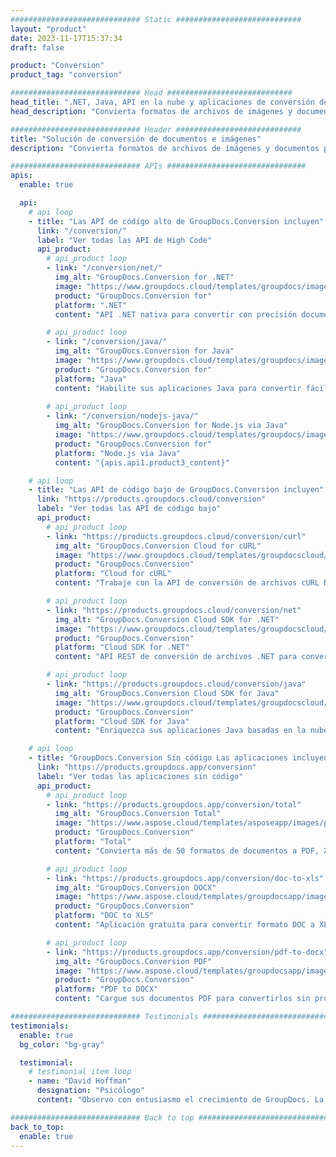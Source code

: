 ```yaml
---
############################# Static ############################
layout: "product"
date: 2023-11-17T15:37:34
draft: false

product: "Conversion"
product_tag: "conversion"

############################# Head ############################
head_title: ".NET, Java, API en la nube y aplicaciones de conversión de documentos de GroupDocs"
head_description: "Convierta formatos de archivos de imágenes y documentos populares en cualquier plataforma con aplicaciones y soluciones basadas en API."

############################# Header ############################
title: "Solución de conversión de documentos e imágenes"
description: "Convierta formatos de archivos de imágenes y documentos populares en cualquier plataforma con aplicaciones y soluciones basadas en API."

############################# APIs ###############################
apis:
  enable: true

  api:
    # api loop
    - title: "Las API de código alto de GroupDocs.Conversion incluyen"
      link: "/conversion/"
      label: "Ver todas las API de High Code"
      api_product:
        # api_product loop
        - link: "/conversion/net/"
          img_alt: "GroupDocs.Conversion for .NET"
          image: "https://www.groupdocs.cloud/templates/groupdocs/images/product-logos/groupdocs-conversion-net.png"
          product: "GroupDocs.Conversion for"
          platform: ".NET"
          content: "API .NET nativa para convertir con precisión documentos y formatos de archivo de imagen en cualquier tipo de aplicación .NET. Admite agregar marcas de agua de imagen durante la conversión."

        # api_product loop
        - link: "/conversion/java/"
          img_alt: "GroupDocs.Conversion for Java"
          image: "https://www.groupdocs.cloud/templates/groupdocs/images/product-logos/groupdocs-conversion-java.png"
          product: "GroupDocs.Conversion for"
          platform: "Java"
          content: "Habilite sus aplicaciones Java para convertir fácilmente entre todos los formatos de documentos estándar de la industria, incluidos Microsoft Office, PDF, HTML, imágenes y muchos otros."
          
        # api_product loop
        - link: "/conversion/nodejs-java/"
          img_alt: "GroupDocs.Conversion for Node.js via Java"
          image: "https://www.groupdocs.cloud/templates/groupdocs/images/product-logos/groupdocs-conversion-nodejs-java.png"
          product: "GroupDocs.Conversion for"
          platform: "Node.js via Java"
          content: "{apis.api1.product3_content}"

    # api loop
    - title: "Las API de código bajo de GroupDocs.Conversion incluyen"
      link: "https://products.groupdocs.cloud/conversion"
      label: "Ver todas las API de código bajo"
      api_product:
        # api_product loop
        - link: "https://products.groupdocs.cloud/conversion/curl"
          img_alt: "GroupDocs.Conversion Cloud for cURL"
          image: "https://www.groupdocs.cloud/templates/groupdocscloud/images/sdk/272x272/groupdocs_conversion-for-curl.png"
          product: "GroupDocs.Conversion"
          platform: "Cloud for cURL"
          content: "Trabaje con la API de conversión de archivos cURL RESTful para convertir fácilmente Microsoft Office, PDF, correo electrónico, proyecto, HTML y otros formatos de archivo comunes en sus aplicaciones."

        # api_product loop
        - link: "https://products.groupdocs.cloud/conversion/net"
          img_alt: "GroupDocs.Conversion Cloud SDK for .NET"
          image: "https://www.groupdocs.cloud/templates/groupdocscloud/images/sdk/272x272/groupdocs_conversion-for-net.png"
          product: "GroupDocs.Conversion"
          platform: "Cloud SDK for .NET"
          content: "API REST de conversión de archivos .NET para convertir fácilmente Microsoft Office, PDF, correo electrónico, proyecto, HTML y otros formatos de archivo comunes en cualquier plataforma que utilice Cloud SDK."

        # api_product loop
        - link: "https://products.groupdocs.cloud/conversion/java"
          img_alt: "GroupDocs.Conversion Cloud SDK for Java"
          image: "https://www.groupdocs.cloud/templates/groupdocscloud/images/sdk/272x272/groupdocs_conversion-for-java.png"
          product: "GroupDocs.Conversion"
          platform: "Cloud SDK for Java"
          content: "Enriquezca sus aplicaciones Java basadas en la nube con funciones avanzadas de conversión de documentos en cualquier plataforma capaz de llamar a las API REST."

    # api loop
    - title: "GroupDocs.Conversion Sin código Las aplicaciones incluyen"
      link: "https://products.groupdocs.app/conversion"
      label: "Ver todas las aplicaciones sin código"
      api_product:
        # api_product loop
        - link: "https://products.groupdocs.app/conversion/total"
          img_alt: "GroupDocs.Conversion Total"
          image: "https://www.aspose.cloud/templates/asposeapp/images/products/logo/aspose_conversion-app.png"
          product: "GroupDocs.Conversion"
          platform: "Total"
          content: "Convierta más de 50 formatos de documentos a PDF, XLSX, DOCX, XPS, HTML y más."

        # api_product loop
        - link: "https://products.groupdocs.app/conversion/doc-to-xls"
          img_alt: "GroupDocs.Conversion DOCX"
          image: "https://www.aspose.cloud/templates/groupdocsapp/images/products/logo/groupdocs_words-app.png"
          product: "GroupDocs.Conversion"
          platform: "DOC to XLS"
          content: "Aplicación gratuita para convertir formato DOC a XLS desde cualquier navegador web."

        # api_product loop
        - link: "https://products.groupdocs.app/conversion/pdf-to-docx"
          img_alt: "GroupDocs.Conversion PDF"
          image: "https://www.aspose.cloud/templates/groupdocsapp/images/products/logo/groupdocs_pdf-app.png"
          product: "GroupDocs.Conversion"
          platform: "PDF to DOCX"
          content: "Cargue sus documentos PDF para convertirlos sin problemas al formato Word (DOCX)."

############################# Testimonials ###############################
testimonials:
  enable: true
  bg_color: "bg-gray"

  testimonial:
    # testimonial item loop
    - name: "David Hoffman"
      designation: "Psicólogo"
      content: "Observo con entusiasmo el crecimiento de GroupDocs. La capacidad de respuesta de todo su equipo me ha ayudado mucho, cuando hablo con alguien en GroupDocs puedo garantizar que alguien está escuchando y haciendo que las cosas sucedan."

############################# Back to top ###############################
back_to_top:
  enable: true
---
```


